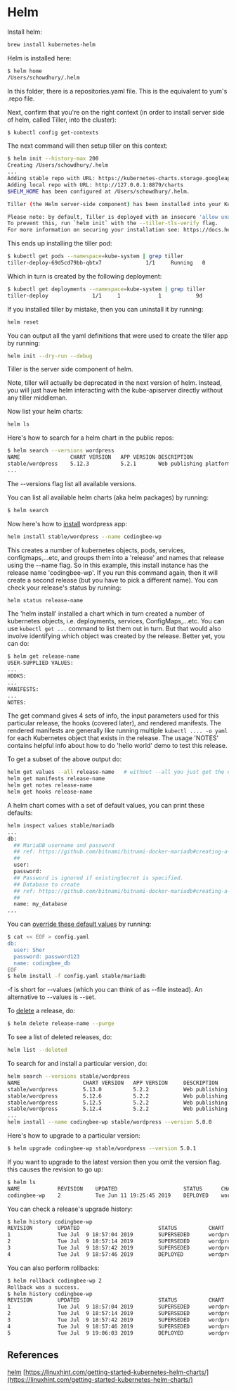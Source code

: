 # Helm


Install helm:

```bash
brew install kubernetes-helm
```

Helm is installed here:

```bash
$ helm home
/Users/schowdhury/.helm
```

In this folder, there is a repositories.yaml file. This is the equivalent to yum's .repo file. 


Next, confirm that you're on the right context (in order to install server side of helm, called Tiller, into the cluster):

```bash
$ kubectl config get-contexts
```

The next command will then setup tiller on this context:


```bash
$ helm init --history-max 200
Creating /Users/schowdhury/.helm
...
Adding stable repo with URL: https://kubernetes-charts.storage.googleapis.com
Adding local repo with URL: http://127.0.0.1:8879/charts
$HELM_HOME has been configured at /Users/schowdhury/.helm.

Tiller (the Helm server-side component) has been installed into your Kubernetes Cluster.

Please note: by default, Tiller is deployed with an insecure 'allow unauthenticated users' policy.
To prevent this, run `helm init` with the --tiller-tls-verify flag.
For more information on securing your installation see: https://docs.helm.sh/using_helm/#securing-your-helm-installation
```

This ends up installing the tiller pod:

```bash
$ kubectl get pods --namespace=kube-system | grep tiller
tiller-deploy-69d5cd79bb-qbtx7              1/1     Running   0          2m20s
```

Which in turn is created by the following deployment:

```bash
$ kubectl get deployments --namespace=kube-system | grep tiller
tiller-deploy              1/1     1            1           9d
```

If you installed tiller by mistake, then you can uninstall it by running:

```bash
helm reset
```

You can output all the yaml definitions that were used to create the tiller app by running:

```bash
helm init --dry-run --debug
```

Tiller is the server side component of helm. 

Note, tiller will actually be deprecated in the next version of helm. Instead, you will just have helm interacting with the kube-apiserver directly without any tiller middleman. 

Now list your helm charts:

```bash
helm ls
```

Here's how to search for a helm chart in the public repos:

```bash
$ helm search --versions wordpress
NAME            	CHART VERSION	APP VERSION	DESCRIPTION
stable/wordpress	5.12.3       	5.2.1      	Web publishing platform for building blogs and websites.
...
```

The --versions flag list all available versions. 

You can list all available helm charts (aka helm packages) by running:

```bash
$ helm search
```

Now here's how to [install](https://helm.sh/docs/using_helm/#more-installation-methods) wordpress app:

```bash
helm install stable/wordpress --name codingbee-wp
```

This creates a number of kubernetes objects, pods, services, configmaps,...etc, and groups them into a 'release' and names that release using the --name flag. So in this example, this install instance has the release name 'codingbee-wp'. If you run this command again, then it will create a second release (but you have to pick a different name). You can check your release's status by running:



```bash
helm status release-name
```

The 'helm install' installed a chart which in turn created a number of kubernetes objects, i.e. deployments, services, ConfigMaps,...etc. You can use `kubectl get ...` command to list them out in turn. But that would also involve identifying which object was created by the release. Better yet, you can do:


```bash
$ helm get release-name
USER-SUPPLIED VALUES:
...
HOOKS:
...
MANIFESTS:
...
NOTES:
```

The get command gives 4 sets of info, the input parameters used for this particular release, the hooks (covered later), and rendered manifests. The rendered manifests are generally like running multiple `kubectl .... -o yaml` for each Kubernetes object that exists in the release. The usage 'NOTES' contains helpful info about how to do 'hello world' demo to test this release. 


To get a subset of the above output do:

```bash
helm get values --all release-name   # without --all you just get the overrides you provided. 
helm get manifests release-name
helm get notes release-name
helm get hooks release-name
```

A helm chart comes with a set of default values, you can print these defaults:


```bash
helm inspect values stable/mariadb
...
db:
  ## MariaDB username and password
  ## ref: https://github.com/bitnami/bitnami-docker-mariadb#creating-a-database-user-on-first-run
  ##
  user:
  password:
  ## Password is ignored if existingSecret is specified.
  ## Database to create
  ## ref: https://github.com/bitnami/bitnami-docker-mariadb#creating-a-database-on-first-run
  ##
  name: my_database
...
```

You can [override these default values](https://helm.sh/docs/using_helm/#customizing-the-chart-before-installing) by running:

```bash
$ cat << EOF > config.yaml
db:
  user: Sher
  password: password123
  name: codingbee_db
EOF
$ helm install -f config.yaml stable/mariadb
```

-f is short for --values (which you can think of as --file instead). An alternative to --values is --set. 


To [delete](https://helm.sh/docs/helm/#helm-delete) a release, do:

```bash
$ helm delete release-name --purge
```

To see a list of deleted releases, do:

```bash
helm list --deleted
```

To search for and install a particular version, do:

```bash
helm search --versions stable/wordpress
NAME                    CHART VERSION   APP VERSION     DESCRIPTION                                             
stable/wordpress        5.13.0          5.2.2           Web publishing platform for building blogs and websites.
stable/wordpress        5.12.6          5.2.2           Web publishing platform for building blogs and websites.
stable/wordpress        5.12.5          5.2.2           Web publishing platform for building blogs and websites.
stable/wordpress        5.12.4          5.2.2           Web publishing platform for building blogs and websites.
...
helm install --name codingbee-wp stable/wordpress --version 5.0.0
```

Here's how to upgrade to a particular version:

```bash
$ helm upgrade codingbee-wp stable/wordpress --version 5.0.1
```

If you want to upgrade to the latest version then you omit the version flag. this causes the revision to go up:

```bash
$ helm ls
NAME        	REVISION	UPDATED                 	STATUS  	CHART          	APP VERSION	NAMESPACE
codingbee-wp	2       	Tue Jun 11 19:25:45 2019	DEPLOYED	wordpress-5.0.1	5.0.1      	default
```

You can check a release's upgrade history:

```bash
$ helm history codingbee-wp
REVISION        UPDATED                         STATUS          CHART                   DESCRIPTION     
1               Tue Jul  9 18:57:04 2019        SUPERSEDED      wordpress-5.0.0         Install complete
2               Tue Jul  9 18:57:14 2019        SUPERSEDED      wordpress-5.0.1         Upgrade complete
3               Tue Jul  9 18:57:42 2019        SUPERSEDED      wordpress-5.13.0        Upgrade complete
4               Tue Jul  9 18:57:46 2019        DEPLOYED        wordpress-5.13.0        Upgrade complete # here I tried doing the same upgrade a second time. 
```

You can also perform rollbacks:


```bash
$ helm rollback codingbee-wp 2
Rollback was a success.
$ helm history codingbee-wp
REVISION        UPDATED                         STATUS          CHART                   DESCRIPTION     
1               Tue Jul  9 18:57:04 2019        SUPERSEDED      wordpress-5.0.0         Install complete
2               Tue Jul  9 18:57:14 2019        SUPERSEDED      wordpress-5.0.1         Upgrade complete
3               Tue Jul  9 18:57:42 2019        SUPERSEDED      wordpress-5.13.0        Upgrade complete
4               Tue Jul  9 18:57:46 2019        SUPERSEDED      wordpress-5.13.0        Upgrade complete
5               Tue Jul  9 19:06:03 2019        DEPLOYED        wordpress-5.0.1         Rollback to 2   
```




## References
[helm](https://helm.sh/)
[https://linuxhint.com/getting-started-kubernetes-helm-charts/](https://linuxhint.com/getting-started-kubernetes-helm-charts/)
